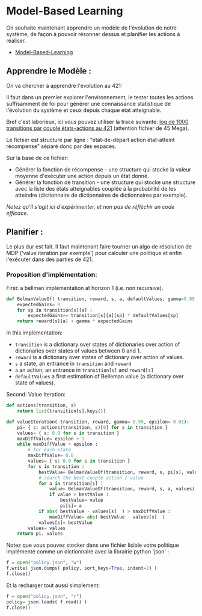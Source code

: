 # Model-Based Learning

On souhaite maintenant apprendre un modèle de l'évolution de notre système, de façon à pouvoir résonner dessus et planifier les actions à réaliser.

* [Model-Based-Learning](https://raw.githubusercontent.com/ceri-num/module-DUU/master/notions/mb-learning.pdf)


## Apprendre le Modèle :

On va chercher à apprendre l'évolution au 421:

Il faut dans un premier explorer l'environnement, ie tester toutes les actions suffisamment de foi pour générer une connaissance statistique de l'évolution du système et ceux depuis chaque état atteignable.

Bref c'est laborieux, ici vous pouvez utiliser la trace suivante: [log de 1000 transitions par couple états-actions au 421](https://raw.githubusercontent.com/ceri-num/module-DUU/master/codes/transition-log.txt) (attention fichier de 45 Mega).

Le fichier est structuré par ligne : "état-de-départ action état-atteint récompense" séparé donc par des espaces.

Sur la base de ce fichier:

- Générer la fonction de récompense - une structure qui stocke la valeur moyenne d'exécuter une action depuis un état donné.
- Générer la fonction de transition - une structure qui stocke une structure avec la liste des états atteignables couplée à la probabilité de les atteindre (dictionnaire de dictionnaires de dictionnaires par exemple).

*Notez qu'il s'agit ici d'expérimenter, et non pas de réfléchir un code efficace.*

## Planifier :

Le plus dur est fait. Il faut maintenant faire tourner un algo de résolution de MDP ('value iteration par exemple') pour calculer une politique et enfin l'exécuter dans des parties de 421.

### Proposition d'implémentation:

First: a bellman implémentation at horizon 1 (i.e. non recursive).

```python
def BelmanValueOf( transition, reward, s, a, defaultValues, gamma=0.99 ):
    expectedGains= 0
    for sp in transition[s][a] :
        expectedGains+= transition[s][a][sp] * defaultValues[sp]
    return reward[s][a] + gamma * expectedGains
```

In this implementation:

- `transition` is a dictionary over states of dictionaries over action of dictionaries over states of values between 0 and 1.
- `reward` is a dictionary over states of dictionary over action of values.
- `s` a state, an entrance in `transition` and `reward`
- `a` an action, an entrance in `transition[s]` and `reward[s]`
- `defaultValues` a first estimation of Belleman value (a dictionary over state of values).

Second: Value Iteration:

```Python
def actions(transition, s)
    return list(transition[s].keys())

def valueIteration( transition, reward, gamma= 0.99, epsilon= 0.01):
    pi= { s: actions(transition, s)[0] for s in transition }
    values= { s: 0.0 for s in transition }
    maxDiffValue= epsilon + 1
    while maxDiffValue > epsilon :
        # for each state
        maxDiffValue= 0.0
        values= { s: 0.0 for s in transition }
        for s in transition :
            bestValue= BelmanValueOf(transition, reward, s, pi[s], values, gamma)
            # search the best couple action / value
            for a in transition[s] :
                value= BelmanValueOf(transition, reward, s, a, values)
                if value > bestValue :
                    bestValue= value
                    pi[s]= a
            if abs( bestValue - values[s]  ) > maxDiffValue :
                maxDiffValue= abs( bestValue - values[s]  )
            values[s]= bestValue
        values= values
    return pi. values
```

Notez que vous pouvez stocker dans une fichier lisible votre politique implémenté comme un dictionnaire avec la librairie python 'json' :

```python
f = open("policy.json", "w")
f.write( json.dumps( policy, sort_keys=True, indent=2) )
f.close()
```

Et la recharger tout aussi simplement: 

```python
f = open("policy.json", "r")
policy= json.loads( f.read() )
f.close()
```
